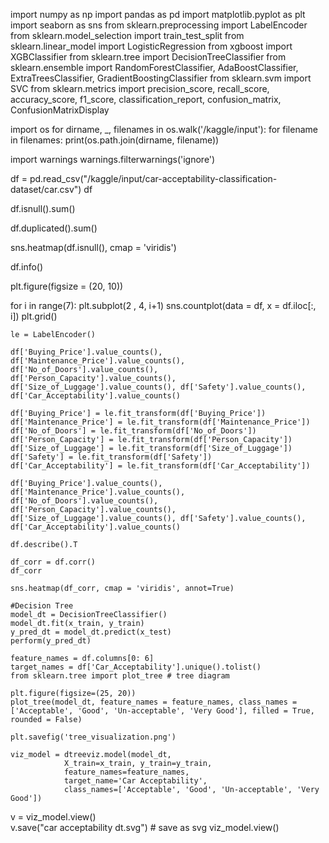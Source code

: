 import numpy as np
import pandas as pd
import matplotlib.pyplot as plt
import seaborn as sns
from sklearn.preprocessing import LabelEncoder
from sklearn.model_selection import train_test_split
from sklearn.linear_model import LogisticRegression
from xgboost import XGBClassifier
from sklearn.tree import DecisionTreeClassifier
from sklearn.ensemble import RandomForestClassifier, AdaBoostClassifier, ExtraTreesClassifier, GradientBoostingClassifier
from sklearn.svm import SVC
from sklearn.metrics import precision_score, recall_score, accuracy_score, f1_score, classification_report, confusion_matrix, ConfusionMatrixDisplay

import os
for dirname, _, filenames in os.walk('/kaggle/input'):
    for filename in filenames:
        print(os.path.join(dirname, filename))

import warnings
warnings.filterwarnings('ignore')

df = pd.read_csv("/kaggle/input/car-acceptability-classification-dataset/car.csv")
df

df.isnull().sum()

df.duplicated().sum()

sns.heatmap(df.isnull(), cmap = 'viridis')

df.info()

plt.figure(figsize = (20, 10))

for i in range(7):
    plt.subplot(2 , 4, i+1)
    sns.countplot(data = df, x = df.iloc[:, i])
    plt.grid()

    le = LabelEncoder()

    df['Buying_Price'].value_counts(), df['Maintenance_Price'].value_counts(), df['No_of_Doors'].value_counts(), df['Person_Capacity'].value_counts(), df['Size_of_Luggage'].value_counts(), df['Safety'].value_counts(), df['Car_Acceptability'].value_counts()
    
    df['Buying_Price'] = le.fit_transform(df['Buying_Price'])
    df['Maintenance_Price'] = le.fit_transform(df['Maintenance_Price'])
    df['No_of_Doors'] = le.fit_transform(df['No_of_Doors'])
    df['Person_Capacity'] = le.fit_transform(df['Person_Capacity'])
    df['Size_of_Luggage'] = le.fit_transform(df['Size_of_Luggage'])
    df['Safety'] = le.fit_transform(df['Safety'])
    df['Car_Acceptability'] = le.fit_transform(df['Car_Acceptability'])

    df['Buying_Price'].value_counts(), df['Maintenance_Price'].value_counts(), df['No_of_Doors'].value_counts(), df['Person_Capacity'].value_counts(), df['Size_of_Luggage'].value_counts(), df['Safety'].value_counts(), df['Car_Acceptability'].value_counts()

    df.describe().T

    df_corr = df.corr()
    df_corr

    sns.heatmap(df_corr, cmap = 'viridis', annot=True)

    #Decision Tree
    model_dt = DecisionTreeClassifier()
    model_dt.fit(x_train, y_train)
    y_pred_dt = model_dt.predict(x_test)
    perform(y_pred_dt)

    feature_names = df.columns[0: 6]
    target_names = df['Car_Acceptability'].unique().tolist()
    from sklearn.tree import plot_tree # tree diagram

    plt.figure(figsize=(25, 20))
    plot_tree(model_dt, feature_names = feature_names, class_names = ['Acceptable', 'Good', 'Un-acceptable', 'Very Good'], filled = True, rounded = False)

    plt.savefig('tree_visualization.png')

    viz_model = dtreeviz.model(model_dt,
                X_train=x_train, y_train=y_train,
                feature_names=feature_names,
                target_name='Car Acceptability',
                class_names=['Acceptable', 'Good', 'Un-acceptable', 'Very Good'])

v = viz_model.view()  
v.save("car acceptability dt.svg")  # save as svg
viz_model.view()

